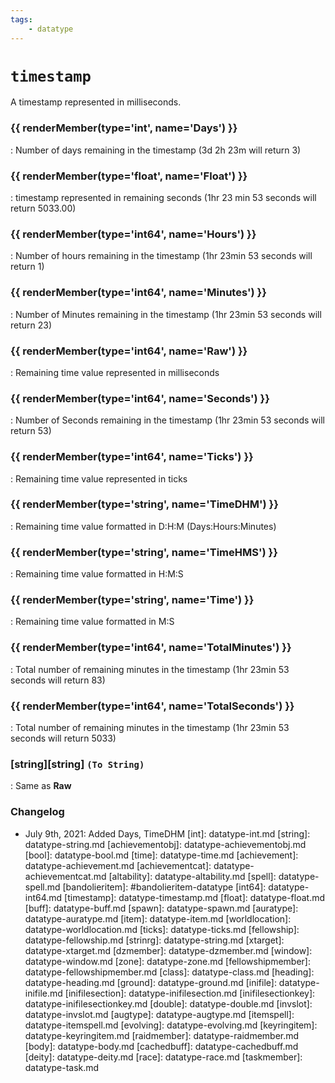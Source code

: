 ```yaml
---
tags:
    - datatype
---
```

# `timestamp`

A timestamp represented in milliseconds.

### {{ renderMember(type='int', name='Days') }} 

:   Number of days remaining in the timestamp (3d 2h 23m will return 3)

### {{ renderMember(type='float', name='Float') }} 

:   timestamp represented in remaining seconds (1hr 23 min 53 seconds will return 5033.00)

### {{ renderMember(type='int64', name='Hours') }} 

:   Number of hours remaining in the timestamp (1hr 23min 53 seconds will return 1)

### {{ renderMember(type='int64', name='Minutes') }} 

:   Number of Minutes remaining in the timestamp (1hr 23min 53 seconds will return 23)

### {{ renderMember(type='int64', name='Raw') }} 

:   Remaining time value represented in milliseconds

### {{ renderMember(type='int64', name='Seconds') }} 

:   Number of Seconds remaining in the timestamp (1hr 23min 53 seconds will return 53)

### {{ renderMember(type='int64', name='Ticks') }} 

:   Remaining time value represented in ticks

### {{ renderMember(type='string', name='TimeDHM') }} 

:   Remaining time value formatted in D:H:M (Days:Hours:Minutes)

### {{ renderMember(type='string', name='TimeHMS') }} 

:   Remaining time value formatted in H:M:S

### {{ renderMember(type='string', name='Time') }} 

:   Remaining time value formatted in M:S

### {{ renderMember(type='int64', name='TotalMinutes') }} 

:   Total number of remaining minutes in the timestamp (1hr 23min 53 seconds will return 83)

### {{ renderMember(type='int64', name='TotalSeconds') }} 

:   Total number of remaining minutes in the timestamp (1hr 23min 53 seconds will return 5033)

### [string][string] `(To String)`

:   Same as **Raw**


### Changelog

* July 9th, 2021: Added Days, TimeDHM
[int]: datatype-int.md
[string]: datatype-string.md
[achievementobj]: datatype-achievementobj.md
[bool]: datatype-bool.md
[time]: datatype-time.md
[achievement]: datatype-achievement.md
[achievementcat]: datatype-achievementcat.md
[altability]: datatype-altability.md
[spell]: datatype-spell.md
[bandolieritem]: #bandolieritem-datatype
[int64]: datatype-int64.md
[timestamp]: datatype-timestamp.md
[float]: datatype-float.md
[buff]: datatype-buff.md
[spawn]: datatype-spawn.md
[auratype]: datatype-auratype.md
[item]: datatype-item.md
[worldlocation]: datatype-worldlocation.md
[ticks]: datatype-ticks.md
[fellowship]: datatype-fellowship.md
[strinrg]: datatype-string.md
[xtarget]: datatype-xtarget.md
[dzmember]: datatype-dzmember.md
[window]: datatype-window.md
[zone]: datatype-zone.md
[fellowshipmember]: datatype-fellowshipmember.md
[class]: datatype-class.md
[heading]: datatype-heading.md
[ground]: datatype-ground.md
[inifile]: datatype-inifile.md
[inifilesection]: datatype-inifilesection.md
[inifilesectionkey]: datatype-inifilesectionkey.md
[double]: datatype-double.md
[invslot]: datatype-invslot.md
[augtype]: datatype-augtype.md
[itemspell]: datatype-itemspell.md
[evolving]: datatype-evolving.md
[keyringitem]: datatype-keyringitem.md
[raidmember]: datatype-raidmember.md
[body]: datatype-body.md
[cachedbuff]: datatype-cachedbuff.md
[deity]: datatype-deity.md
[race]: datatype-race.md
[taskmember]: datatype-task.md
